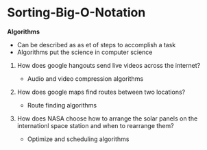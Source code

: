 # Sorting-Big-O-Notation

<b>Algorithms</b>

* Can be described as as et of steps to accomplish a task
* Algorithms put the science in computer science

1. How does google hangouts send live videos across the internet?
   * Audio and video compression algorithms

2. How does google maps find routes between two locations?
   * Route finding algorithms

3. How does NASA choose how to arrange the solar panels on the internationl space station and when to rearrange them?
   * Optimize and scheduling algorithms
